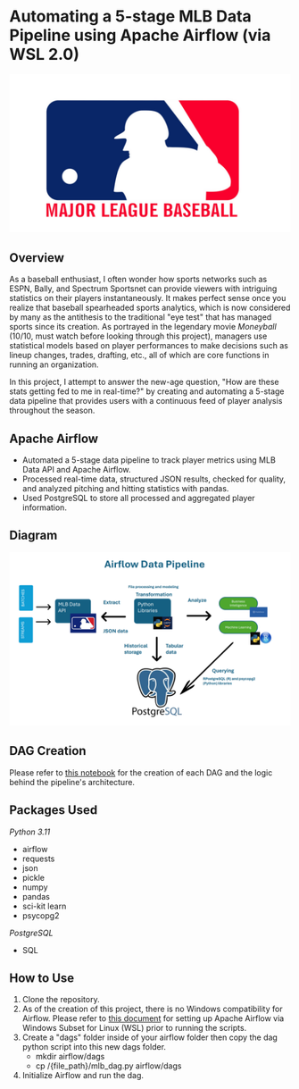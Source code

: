 
# Automating a 5-stage MLB Data Pipeline using Apache Airflow (via WSL 2.0)
  <img src="mlb_logo.png" alt="MLB logo">

## Overview
As a baseball enthusiast, I often wonder how sports networks such as ESPN, Bally, and Spectrum Sportsnet can provide viewers with intriguing statistics on their players instantaneously. 
It makes perfect sense once you realize that baseball spearheaded sports analytics, which is now considered by many as the antithesis to the traditional "eye test" that has managed sports 
since its creation. As portrayed in the legendary movie *Moneyball* (10/10, must watch before looking through this project), managers use statistical models based on player performances to make 
decisions such as lineup changes, trades, drafting, etc., all of which are core functions in running an organization.

In this project, I attempt to answer the new-age question, "How are these stats getting fed to me in real-time?" by creating and automating a 5-stage data pipeline that provides users with a continuous feed of player analysis throughout the season. 

## Apache Airflow

-  Automated a 5-stage data pipeline to track player metrics using MLB Data API and Apache Airflow. 
- Processed real-time data, structured JSON results, checked for quality, and analyzed pitching and hitting statistics with pandas. 
- Used PostgreSQL to store all processed and aggregated player information.

## Diagram

  <img src="mlb_airflow_diagram.png" alt="MLB Airflow Diagram">

## DAG Creation

Please refer to [this notebook](dag_creation.ipynb) for the creation of each DAG and the logic behind the pipeline's architecture. 

## Packages Used

*Python 3.11*
- airflow
- requests
- json
- pickle
- numpy 
- pandas
- sci-kit learn
- psycopg2

*PostgreSQL*
- SQL

## How to Use

1. Clone the repository.
2. As of the creation of this project, there is no Windows compatibility for Airflow. Please refer to [this document](https://github.com/mgcruz024/airflow-mlb/blob/037a0c74b98583c6b80b7f50c14d8eb71132f81f/Running%20Airflow%20on%20WSL.txt) for setting up Apache Airflow via Windows Subset for Linux (WSL) prior to running the scripts.
3. Create a "dags" folder inside of your airflow folder then copy the dag python script into this new dags folder.
     - mkdir airflow/dags
     - cp /{file_path}/mlb_dag.py airflow/dags
5. Initialize Airflow and run the dag.











